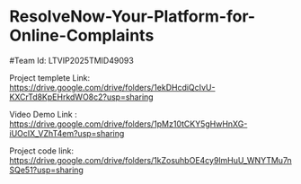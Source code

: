 # ResolveNow-Your-Platform-for-Online-Complaints
#Team Id: LTVIP2025TMID49093

Project templete Link: https://drive.google.com/drive/folders/1ekDHcdiQcIvU-KXCrTd8KpEHrkdWO8c2?usp=sharing

Video Demo Link : https://drive.google.com/drive/folders/1pMz10tCKY5gHwHnXG-iUOcIX_VZhT4em?usp=sharing

Project code link: https://drive.google.com/drive/folders/1kZosuhbOE4cy9lmHuU_WNYTMu7nSQe51?usp=sharing
